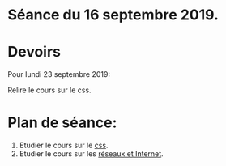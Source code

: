 # Séance du 16 septembre 2019.

# Devoirs

Pour lundi 23 septembre 2019:

Relire le cours sur le css.


# Plan de séance:

1. Etudier le cours sur le [css]().
2. Etudier le cours sur les [réseaux et Internet]().

